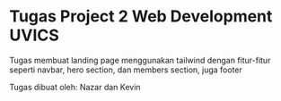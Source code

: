 # Tugas Project 2 Web Development UVICS

Tugas membuat landing page menggunakan tailwind dengan fitur-fitur seperti navbar, hero section, dan members section, juga footer


Tugas dibuat oleh:
Nazar dan Kevin
